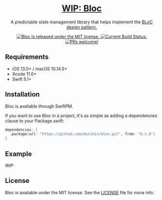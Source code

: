 <h1 align="center">
  <a href="https://github.com/minikin/bloc/">
   WIP: Bloc
  </a>
</h1>

<p align="center">
  A predictable state management library that helps implement the <a href="https://youtu.be/PLHln7wHgPE" target="_blank">BLoC design pattern.</a>
</p>

<p align="center">
  <a href="https://github.com/minikin/bloc/blob/develop/LICENSE">
    <img src="https://img.shields.io/badge/license-MIT-blue.svg" alt="Bloc is released under the MIT license." />
  </a>
  <a href="https://app.bitrise.io/app/9959018b3579c141">
    <img src="https://app.bitrise.io/app/9959018b3579c141/status.svg?token=8dIv4a-YnmdFbSK_38_mFw" alt="Current Build Status." />
  </a>
  <a href="https://facebook.github.io/react-native/docs/contributing">
    <img src="https://img.shields.io/badge/PRs-welcome-brightgreen.svg" alt="PRs welcome!" />
  </a>
</p>


## Requirements

- iOS 13.0+ / macOS 10.14.5+
- Xcode 11.0+
- Swift 5.1+

## Installation

Bloc is available through SwiftPM.

If you want to use Bloc in a project, it's as simple as adding a dependencies clause to your Package.swift:

```swift
dependencies: [
  .package(url: "https://github.com/minikin/bloc.git", from: "0.1.0")
]
```

## Example

_WIP_

## License

Bloc is available under the MIT license.
See the [LICENSE](https://github.com/minikin/bloc/blob/develop/LICENSE) file for more info.

